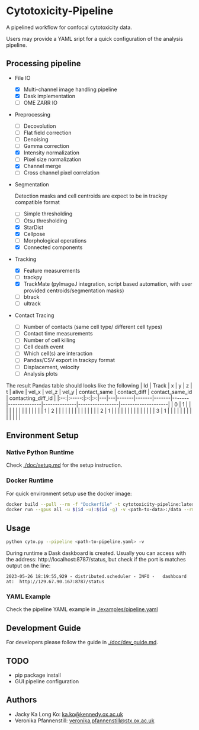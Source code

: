 # Cytotoxicity-Pipeline
A pipelined workflow for confocal cytotoxicity data.

Users may provide a YAML sript for a quick configuration of the analysis pipeline. 

## Processing pipeline
- File IO
  - [x] Multi-channel image handling pipeline
  - [x] Dask implementation 
  - [ ] OME ZARR IO

- Preprocessing
  - [ ] Decovolution
  - [ ] Flat field correction
  - [ ] Denoising
  - [ ] Gamma correction
  - [x] Intensity normalization
  - [ ] Pixel size normalization
  - [x] Channel merge
  - [ ] Cross channel pixel correlation

- Segmentation
  
  Detection masks and cell centroids are expect to be in trackpy compatible format
  - [ ] Simple thresholding
  - [ ] Otsu thresholding
  - [x] StarDist
  - [x] Cellpose
  - [ ] Morphological operations
  - [x] Connected components 
- Tracking
  - [x] Feature measurements
  - [ ] trackpy
  - [x] TrackMate (pyImageJ integration, script based automation, with user provided centroids/segmentation masks)
  - [ ] btrack
  - [ ] ultrack
- Contact Tracing
  - [ ] Number of contacts (same cell type/ different cell types)
  - [ ] Contact time measurements
  - [ ] Number of cell killing
  - [ ] Cell death event
  - [ ] Which cell(s) are interaction
  - [ ] Pandas/CSV export in trackpy format
  - [ ] Displacement, velocity
  - [ ] Analysis plots
 
The result Pandas table should looks like the following
| Id | Track | x | y | z | t | alive | vel_x | vel_z | vel_y | contact_same | contact_diff | contact_same_id | contacting_diff_id |
|:--:|:-----:|:-:|:-:|---|---|-------|-------|-------|-------|--------------|--------------|-----------------|--------------------|
|  0 |   1   |   |   |   |   |       |       |       |       |              |              |                 |                    |
|  1 |   2   |   |   |   |   |       |       |       |       |              |              |                 |                    |
|  2 |   1   |   |   |   |   |       |       |       |       |              |              |                 |                    |
|  3 |   1   |   |   |   |   |       |       |       |       |              |              |                 |                    |

## Environment Setup

### Native Python Runtime
Check [./doc/setup.md](./doc/setup.md) for the setup instruction.

### Docker Runtime
For quick environment setup use the docker image:
```bash
docker build --pull --rm -f "Dockerfile" -t cytotoxicity-pipeline:latest "."
docker run --gpus all -u $(id -u):$(id -g) -v <path-to-data>:/data --rm -it -p 8787:8787/tcp cytotoxicity-pipeline:latest bash
```

## Usage

```bash
python cyto.py --pipeline <path-to-pipeline.yaml> -v
```

During runtime a Dask daskboard is created. Usually you can access with the address: http://localhost:8787/status, but check if the port is matches output on the line:
```log
2023-05-26 18:19:55,929 - distributed.scheduler - INFO -   dashboard at:  http://129.67.90.167:8787/status
```

### YAML Example
Check the pipeline YAML example in [./examples/pipeline.yaml](./examples/pipeline.yaml)

## Development Guide
For developers please follow the guide in [./doc/dev_guide.md](./doc/dev_guide.md).

## TODO
- pip package install
- GUI pipeline configuration

## Authors
- Jacky Ka Long Ko: [ka.ko@kennedy.ox.ac.uk](mailto:ka.ko@kennedy.ox.ac.uk)
- Veronika Pfannenstill: [veronika.pfannenstill@stx.ox.ac.uk](mailto:veronika.pfannenstill@stx.ox.ac.uk)